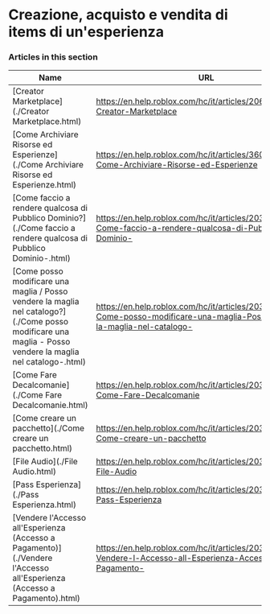 # Creazione, acquisto e vendita di items di un'esperienza  
### Articles in this section
Name|URL
-|-
[Creator Marketplace](./Creator Marketplace.html) |https://en.help.roblox.com/hc/it/articles/206580683-Creator-Marketplace
[Come Archiviare Risorse ed Esperienze](./Come Archiviare Risorse ed Esperienze.html) |https://en.help.roblox.com/hc/it/articles/360031253052-Come-Archiviare-Risorse-ed-Esperienze
[Come faccio a rendere qualcosa di Pubblico Dominio?](./Come faccio a rendere qualcosa di Pubblico Dominio-.html) |https://en.help.roblox.com/hc/it/articles/203313230-Come-faccio-a-rendere-qualcosa-di-Pubblico-Dominio-
[Come posso modificare una maglia / Posso vendere la maglia nel catalogo?](./Come posso modificare una maglia - Posso vendere la maglia nel catalogo-.html) |https://en.help.roblox.com/hc/it/articles/203313250-Come-posso-modificare-una-maglia-Posso-vendere-la-maglia-nel-catalogo-
[Come Fare Decalcomanie](./Come Fare Decalcomanie.html) |https://en.help.roblox.com/hc/it/articles/203313930-Come-Fare-Decalcomanie
[Come creare un pacchetto](./Come creare un pacchetto.html) |https://en.help.roblox.com/hc/it/articles/203313910-Come-creare-un-pacchetto
[File Audio](./File Audio.html) |https://en.help.roblox.com/hc/it/articles/203314070-File-Audio
[Pass Esperienza](./Pass Esperienza.html) |https://en.help.roblox.com/hc/it/articles/203314040-Pass-Esperienza
[Vendere l'Accesso all'Esperienza (Accesso a Pagamento)](./Vendere l'Accesso all'Esperienza (Accesso a Pagamento).html) |https://en.help.roblox.com/hc/it/articles/203314090-Vendere-l-Accesso-all-Esperienza-Accesso-a-Pagamento-
